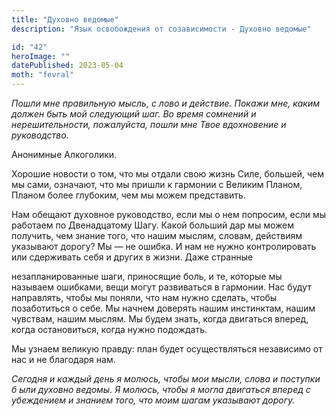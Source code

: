 ```yaml
---
title: "Духовно ведомые"
description: "Язык освобождения от созависимости - Духовно ведомые"

id: "42"
heroImage: ""
datePublished: 2023-05-04
moth: "fevral"
---
```


_Пошли_ _мне_ _правильную_ _мысль,_ _с_ _лово_ _и_ _действие._ _Покажи_ _мне,_
_каким_ _должен_ _быть_ _мой_ _следующий_ _шаг._ _Во_ _время_ _сомнений_ _и_
_нерешительности,_ _пожалуйста,_ _пошли_ _мне_ _Твое_ _вдохновение_ _и_
_руководство._

Анонимные Алкоголики.

Хорошие новости о том, что мы отдали свою жизнь Силе, большей, чем мы сами,
означают, что мы пришли к гармонии с Великим Планом, Планом более глубоким,
чем мы можем представить.

Нам обещают духовное руководство, если мы о нем попросим, если мы работаем по
Двенадцатому Шагу. Какой больший дар мы можем получить, чем знание того, что
нашим мыслям, словам, действиям указывают дорогу? Мы — не ошибка. И нам не
нужно контролировать или сдерживать себя и других в жизни. Даже странные

незапланированные шаги, приносящие боль, и те, которые мы называем ошибками,
вещи могут развиваться в гармонии. Нас будут направлять, чтобы мы поняли, что
нам нужно сделать, чтобы позаботиться о себе. Мы начнем доверять нашим
инстинктам, нашим чувствам, нашим мыслям. Мы будем знать, когда двигаться
вперед, когда остановиться, когда нужно подождать.

Мы узнаем великую правду: план будет осуществляться независимо от нас и не
благодаря нам.

_Сегодня_ _и_ _каждый_ _день_ _я_ _молюсь,_ _чтобы_ _мои_ _мысли,_ _слова_ _и_
_поступки_ _б_ _ыли_ _духовно_ _ведомы._ _Я_ _молюсь,_ _чтобы_ _я_ _могла_
_двигаться_ _вперед_ _с_ _убеждением_ _и_ _знанием_ _того,_ _что_ _моим_
_шагам_ _указывают_ _дорогу._

